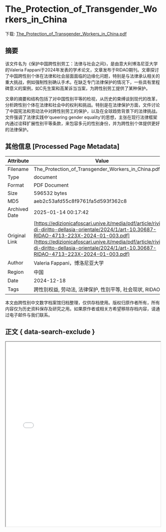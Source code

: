 # The_Protection_of_Transgender_Workers_in_China

<!-- tcd_download_link -->
下载: [The_Protection_of_Transgender_Workers_in_China.pdf](The_Protection_of_Transgender_Workers_in_China.pdf)
<!-- tcd_download_link_end -->

## 摘要

<!-- tcd_abstract -->
该文件名为《保护中国跨性别劳工：法律与社会之间》，是由意大利博洛尼亚大学的Valeria Fappani于2024年发表的学术论文，文章发布于RIDAO期刊。文章探讨了中国跨性别个体在法律和社会层面面临的边缘化问题，特别是与法律承认相关的重大挑战，例如强制性别确认手术。在缺乏专门法律保护的情况下，一些具有里程碑意义的案例，如C先生案和高某诉当当案，为跨性别劳工提供了某种保护。

文章的摘要和结构包括了对中国性别平等的检视，从历史的束缚谈到现代的改革，分析跨性别个体在法律和社会中的权利和挑战。特别是在法律保护方面，文件讨论了中国宪法和劳动法中对跨性别劳工的保护，以及在全球趋势背景下的法律挑战。文件强调了法律实践中‘queering gender equality’的思想，主张在现行法律框架内通过诠释扩展性别平等条款，来包容多元的性别身份，并为跨性别个体提供更好的法律保护。

<!-- tcd_abstract_end -->

## 其他信息 [Processed Page Metadata]

| Attribute       | Value                                  |
|-----------------|----------------------------------------|
| Filename        | The_Protection_of_Transgender_Workers_in_China.pdf                             |
| Type            | document                                 |
| Format          | PDF Document                               |
| Size            | 596532 bytes                           |
| MD5             | aeb2c53afd55c8f9761fa5d593f362c8                                  |
| Archived Date   | 2025-01-14 00:17:42                             |
| Original Link   | [https://edizionicafoscari.unive.it/media/pdf/article/rivista-di-diritto-dellasia-orientale/2024/1/art-10.30687-RIDAO-4713-223X-2024-01-003.pdf](https://edizionicafoscari.unive.it/media/pdf/article/rivista-di-diritto-dellasia-orientale/2024/1/art-10.30687-RIDAO-4713-223X-2024-01-003.pdf)                         |
| Author          | Valeria Fappani，博洛尼亚大学                               |
| Region          | 中国                               |
| Date            | 2024-12-18                                 |
| Tags            | 跨性别权益, 劳动法, 法律保护, 性别平等, 社会现状, RIDAO期刊                                 |

本文由跨性别中文数字档案馆归档整理，仅供存档使用。版权归原作者所有，所有内容仅为历史资料保存及研究之用。如果原作者或相关方希望移除存档内容，请通过电子邮件与我们联系。

## 正文 { data-search-exclude }

<!-- tcd_main_text -->
<iframe src="../The_Protection_of_Transgender_Workers_in_China.pdf" width="100%" height="600px">
    <p>无法显示PDF，请下载查看。</p>
</iframe>
<!-- tcd_main_text_end -->

